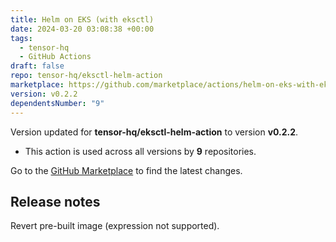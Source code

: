 ```yaml
---
title: Helm on EKS (with eksctl)
date: 2024-03-20 03:08:38 +00:00
tags:
  - tensor-hq
  - GitHub Actions
draft: false
repo: tensor-hq/eksctl-helm-action
marketplace: https://github.com/marketplace/actions/helm-on-eks-with-eksctl
version: v0.2.2
dependentsNumber: "9"
---
```



Version updated for **tensor-hq/eksctl-helm-action** to version **v0.2.2**.
- This action is used across all versions by **9** repositories.

Go to the [GitHub Marketplace](https://github.com/marketplace/actions/helm-on-eks-with-eksctl) to find the latest changes.

## Release notes

Revert pre-built image (expression not supported).
